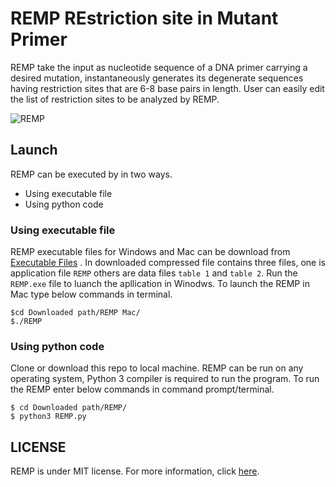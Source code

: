 # REMP  REstriction site in Mutant Primer

REMP take the input as nucleotide sequence of a DNA primer carrying a desired mutation, instantaneously generates its degenerate sequences having restriction sites that are 6-8 base pairs in length. User can easily edit the list of restriction sites to be analyzed by REMP.

![REMP](https://user-images.githubusercontent.com/76147187/117530111-f7dae480-aff8-11eb-9fd7-a54b6a3ae2a5.JPG)

## Launch
REMP can be executed by in two ways.
* Using executable file
* Using python code
### Using executable file
REMP executable files for Windows and Mac can be download from [Executable Files](https://github.com/raghunk-iith/REMP/tree/main/Executable%20Files) . In downloaded compressed file contains three files, one is application file `REMP` others are data files `table 1` and `table 2`. Run the `REMP.exe` file to luanch the apllication in Winodws. To launch the REMP in Mac type below commands in terminal.
```
$cd Downloaded path/REMP Mac/
$./REMP
```
### Using python code
Clone or download this repo to local machine. REMP can be run on any operating system, Python 3 compiler is required to run the program. To run the REMP enter below commands in command prompt/terminal.
```
$ cd Downloaded path/REMP/
$ python3 REMP.py
```

## LICENSE
REMP is under MIT license. For more information, click
[here](https://opensource.org/licenses/MIT).



